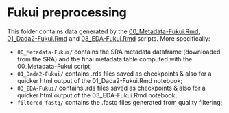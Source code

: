 # Fukui preprocessing

This folder contains data generated by the [00_Metadata-Fukui.Rmd](../../../scripts/analysis-individual/Fukui-2020/00_Metadata-Fukui.Rmd), [01_Dada2-Fukui.Rmd](../../../scripts/analysis-individual/Fukui-2020/01_Dada2-Fukui.Rmd) and [03_EDA-Fukui.Rmd](../../../scripts/analysis-individual/Fukui-2020/03_EDA-Fukui.Rmd) scripts. More specifically:
- `00_Metadata-Fukui/` contains the SRA metadata dataframe (downloaded from the SRA) and the final metadata table computed with the 00_Metadata-Fukui script;
- `01_Dada2-Fukui/` contains .rds files saved as checkpoints & also for a quicker html output of the 01_Dada2-Fukui.Rmd notebook;
- `03_EDA-Fukui/` contains .rds files saved as checkpoints & also for a quicker html output of the 03_EDA-Fukui.Rmd notebook;
- `filtered_fastq/` contains the .fastq files generated from quality filtering;